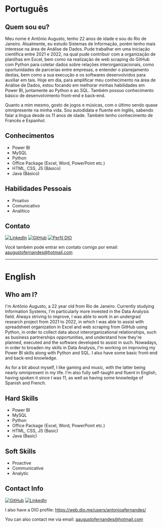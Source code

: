 # Português

## Quem sou eu?

Meu nome é Antônio Augusto, tenho 22 anos de idade e sou do Rio de Janeiro. Atualmente, eu estudo Sistemas de Informação, porém tenho mais interesse na área de Análise de Dados. Pude trabalhar em uma iniciação científica entre 2021 e 2022, na qual pude contribuir com a organização de planilhas em Excel, bem como na realização de web scraping do GitHub com Python para coletar dados sobre relações interorganizacionais, como oportunidades de parcerias entre empresas, e entender o planejamento destas, bem como a sua 
execução e os softwares desenvolvidos para auxiliar em tais.
Hoje em dia, para amplificar meu conhecimento na área de Análise de Dados, estou focando em melhorar minhas habilidades em Power BI, juntamente ao Python e ao SQL. Também possuo conhecimento básico de desenvolvimento front-end e back-end.

Quanto a mim mesmo, gosto de jogos e músicas, com o último sendo quase omnipresente na minha vida. Sou autodidata e fluente em Inglês, sabendo falar a língua desde os 11 anos de idade. Também tenho conhecimento de Francês e Espanhol.

## Conhecimentos

- Power BI
- MySQL
- Python
- Office Package (Excel, Word, PowerPoint etc.)
- HTML, CSS, JS (Básico)
- Java (Básico)

## Habilidades Pessoais

- Proativo
- Comunicativo
- Analítico

## Contato

[![LinkedIn](https://img.shields.io/badge/-LinkedIn-000?style=for-the-badge&logo=linkedin&logoColor=30A3DC)](https://www.linkedin.com/in/ant%C3%B4nio-augusto-f-805478250/)
[![GitHub](https://img.shields.io/badge/GitHub-000?style=for-the-badge&logo=github&logoColor=30A3DC)](https://github.com/AntonioAFernandes/)
[![Perfil DIO](https://img.shields.io/badge/-Meu%20Perfil%20na%20DIO-30A3DC?style=for-the-badge)](https://web.dio.me/users/antonioafernandes/)

Você também pode entrar em contato comigo por email: aaugustofernandes@hotmail.com

-------------------------------------------------------

# English

## Who am I?

I'm Antônio Augusto, a 22 year old from Rio de Janeiro. Currently studying Information Systems, I'm particularly more invested in the Data Analysis field. Always striving to improve, I was able to work in an undergrad research project from 2021 to 2022, in which I was able to assist with spreadsheet organization in Excel and web scraping from GitHub using Python, in order to collect data about interorganizational relationships, such as business partnerships opportunities, and understand how they're planned, executed and the software developed to assist in such.
Nowadays, in order to broaden my skills in Data Analysis, I'm working on improving my Power BI skills along with Python and SQL. I also have some basic front-end and back-end knowledge.

As for a bit about myself, I like gaming and music, with the latter being nearly omnipresent in my life. I'm also fully self-taught and fluent in English, having spoken it since I was 11, as well as having some knowledge of Spanish and French.

## Hard Skills

- Power BI
- MySQL
- Python
- Office Package (Excel, Word, PowerPoint etc.)
- HTML, CSS, JS (Basic)
- Java (Basic)

## Soft Skills

- Proactive
- Communicative
- Analytic

## Contact Info

[![GitHub](https://img.shields.io/badge/GitHub-000?style=for-the-badge&logo=github&logoColor=30A3DC)](https://github.com/AntonioAFernandes/)
[![LinkedIn](https://img.shields.io/badge/-LinkedIn-000?style=for-the-badge&logo=linkedin&logoColor=30A3DC)](https://www.linkedin.com/in/ant%C3%B4nio-augusto-f-805478250/)

I also have a DIO profile: https://web.dio.me/users/antonioafernandes/

You can also contact me via email: aaugustofernandes@hotmail.com
